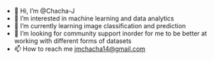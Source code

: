 - 👋 Hi, I’m @Chacha-J
- 👀 I’m interested in machine learning and data analytics
- 🌱 I’m currently learning image classification and prediction 
- 💞️ I’m looking for community support inorder for me to be better at working with different forms of datasets
- 📫 How to reach me jmchacha14@gmail.com

<!---
Chacha-J/Chacha-J is a ✨ special ✨ repository because its `README.md` (this file) appears on your GitHub profile.
You can click the Preview link to take a look at your changes.
--->
